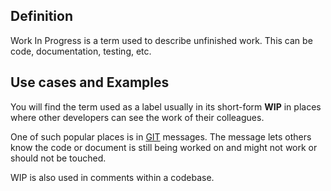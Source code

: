 ## Definition
Work In Progress is a term used to describe unfinished work. This can be code, documentation, testing, etc.

## Use cases and Examples

You will find the term used as a label usually in its short-form **WIP** in places where other developers can see the work of their colleagues.

One of such popular places is in [GIT](https://git-scm.com) messages. The message lets others know the code or document is still being worked on and might not work or should not be touched.

WIP is also used in comments within a codebase.

